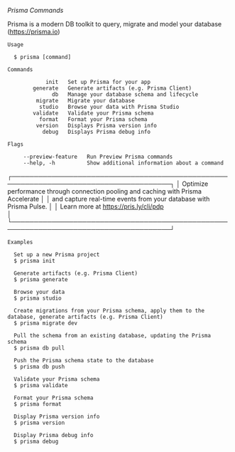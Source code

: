 *Prisma Commands*

   Prisma is a modern DB toolkit to query, migrate and model your database (https://prisma.io)

    Usage

      $ prisma [command]

    Commands

                init   Set up Prisma for your app   
            generate   Generate artifacts (e.g. Prisma Client)
                  db   Manage your database schema and lifecycle
             migrate   Migrate your database        
              studio   Browse your data with Prisma Studio
            validate   Validate your Prisma schema  
              format   Format your Prisma schema    
             version   Displays Prisma version info 
               debug   Displays Prisma debug info   

    Flags

         --preview-feature   Run Preview Prisma commands
         --help, -h          Show additional information about a command

┌──────────────────────────────────────────────────────────────────────────────────────┐
│  Optimize performance through connection pooling and caching with Prisma Accelerate  │
│  and capture real-time events from your database with Prisma Pulse.                  │
│  Learn more at https://pris.ly/cli/pdp            
                                   │
└──────────────────────────────────────────────────────────────────────────────────────┘

    Examples

      Set up a new Prisma project
      $ prisma init

      Generate artifacts (e.g. Prisma Client)       
      $ prisma generate

      Browse your data
      $ prisma studio

      Create migrations from your Prisma schema, apply them to the database, generate artifacts (e.g. Prisma Client)
      $ prisma migrate dev

      Pull the schema from an existing database, updating the Prisma schema
      $ prisma db pull

      Push the Prisma schema state to the database  
      $ prisma db push

      Validate your Prisma schema
      $ prisma validate

      Format your Prisma schema
      $ prisma format

      Display Prisma version info
      $ prisma version

      Display Prisma debug info
      $ prisma debug